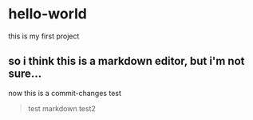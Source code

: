 # hello-world
this is my first project
## so i think this is a markdown editor, but i'm not sure...
now this is a commit-changes test
> test markdown
test2
